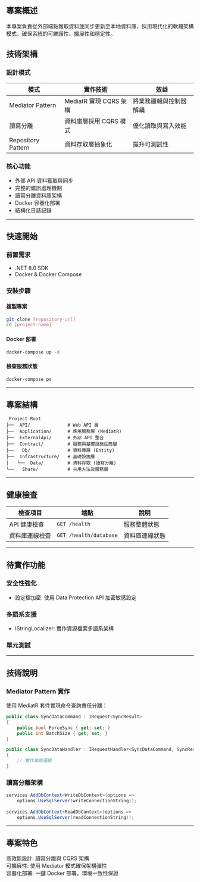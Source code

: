 ## 專案概述

本專案負責從外部端點獲取資料並同步更新至本地資料庫，採用現代化的軟體架構模式，確保系統的可維護性、擴展性和穩定性。

## 技術架構

### 設計模式

| 模式 | 實作技術 | 效益 |
|------|----------|------|
| Mediator Pattern | MediatR 實現 CQRS 架構 | 將業務邏輯與控制器解耦 |
| 讀寫分離 | 資料庫層採用 CQRS 模式 | 優化讀取與寫入效能 |
| Repository Pattern | 資料存取層抽象化 | 提升可測試性 |

### 核心功能
- 外部 API 資料獲取與同步
- 完整的錯誤處理機制
- 讀寫分離資料庫架構
- Docker 容器化部署
- 結構化日誌記錄

---

## 快速開始
### 前置需求
-  .NET 8.0 SDK
-  Docker & Docker Compose

### 安裝步驟

#### **複製專案**
```bash
git clone [repository-url]
cd [project-name]
```

#### **Docker 部署**
```bash
docker-compose up -d
```

#### **檢查服務狀態**
```bash
docker-compose ps
```

---

## 專案結構

```
 Project Root
├──  API/              # Web API 層
├──  Application/      # 應用服務層 (MediatR)
├──  ExternalApi/      # 外部 API 整合
├──  Contract/         # 服務與基礎設施註冊層
├──   Db/              # 資料庫層 (Entity)
├──  Infrastructure/   # 基礎設施層
│   └──  Data/         # 資料存取 (讀寫分離)
└──   Share/           # 共用方法及服務層
```

---

## 健康檢查

| 檢查項目 | 端點 | 說明 |
|----------|------|------|
|  API 健康檢查 | `GET /health` | 服務整體狀態 |
|  資料庫連線檢查 | `GET /health/database` | 資料庫連線狀態 |

---

##  待實作功能

###  安全性強化
-  設定檔加密: 使用 Data Protection API 加密敏感設定

### 多語系支援
-  IStringLocalizer: 實作資源檔案多語系架構

### 單元測試

---

## 技術說明

### Mediator Pattern 實作
使用 MediatR 套件實現命令查詢責任分離：

```csharp
public class SyncDataCommand : IRequest<SyncResult>
{
    public bool ForceSync { get; set; }
    public int BatchSize { get; set; }
}

public class SyncDataHandler : IRequestHandler<SyncDataCommand, SyncResult>
{
    // 實作業務邏輯
}
```

### 讀寫分離架構
```csharp
services.AddDbContext<WriteDbContext>(options => 
    options.UseSqlServer(writeConnectionString));
    
services.AddDbContext<ReadDbContext>(options => 
    options.UseSqlServer(readConnectionString));
```

---

## 專案特色

 高效能設計: 讀寫分離與 CQRS 架構  
 可擴展性: 使用 Mediator 模式確保架構彈性  
 容器化部署: 一鍵 Docker 部署，環境一致性保證  
